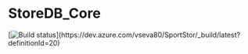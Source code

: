 # StoreDB_Core
[![Build status](https://dev.azure.com/vseva80/SportStor/_apis/build/status/SportStor-ASP.NET%20Core%20(.NET%20Framework)-CI)](https://dev.azure.com/vseva80/SportStor/_build/latest?definitionId=20)
